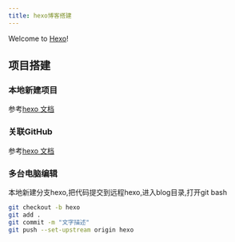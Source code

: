 ```yaml
---
title: hexo博客搭建
---
```

Welcome to [Hexo](https://hexo.io/)! 

## 项目搭建

### 本地新建项目

参考[hexo 文档](https://hexo.io/zh-cn/docs/)

### 关联GitHub

参考[hexo 文档](https://hexo.io/zh-cn/docs/)

### 多台电脑编辑

本地新建分支hexo,把代码提交到远程hexo,进入blog目录,打开git bash

``` bash
git checkout -b hexo
git add .
git commit -m "文字描述"
git push --set-upstream origin hexo
```



